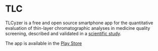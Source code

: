 # TLC

TLCyzer is a free and open source smartphone app for the quantitative evaluation of thin-layer chromatographic analyses in medicine quality screening, described and validated in a [scientific study](https://doi.org/10.1038/s41598-022-17527-y).

The app is available in the [Play Store](https://play.google.com/store/apps/details?id=de.uni.tuebingen.tlceval)
